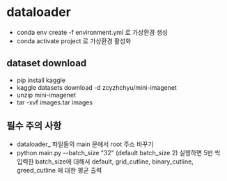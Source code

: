 # dataloader
- conda env create -f environment.yml 로 가상환경 생성 
- conda activate project 로 가상환경 활성화
## dataset download
- pip install kaggle
- kaggle datasets download -d zcyzhchyu/mini-imagenet
- unzip mini-imagenet
- tar -xvf images.tar images
## 필수 주의 사항
- dataloader_ 파일들의 main 문에서 root 주소 바꾸기
- python main.py --batch_size "32" (default batch_size 2) 실행하면 5번 씩 입력한 batch_size에 대해서 default, grid_cutline, binary_cutline, greed_cutline 에 대한 평균 출력
